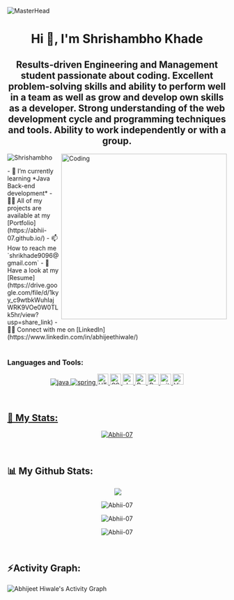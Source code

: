 ![MasterHead](https://scand.com/wp-content/uploads/2020/05/Java-KV2.jpg)
<h1 align="center">Hi 👋, I'm Shrishambho Khade</h1>
<h2 align="center">Results-driven Engineering and Management
student passionate about coding. Excellent
problem-solving skills and ability to perform well
in a team as well as grow and develop own skills
as a developer. Strong understanding of the web
development cycle and programming techniques
and tools. Ability to work independently or with a
group.
</h2>
<img align="right" alt="Coding" width="380" src="https://camo.githubusercontent.com/40165a147c3dcea0fa1db780bb533fc5f98546ccfb9d5d05ddb2f429277f5348/68747470733a2f2f616e616c7974696373696e6469616d61672e636f6d2f77702d636f6e74656e742f75706c6f6164732f323031382f31322f646576656c6f7065722d6472696262626c652e676966"/>
<p align="left"> <img src="https://komarev.com/ghpvc/?username=Shrishambho&label=Profile%20views&color=0e75b6&style=flat" alt="Shrishambho" /> </p>
- 🌱 I’m currently learning *Java Back-end development*
- 👨‍💻 All of my projects are available at my [Portfolio](https://abhii-07.github.io/)
- 📫 How to reach me `shrikhade9096@gmail.com`
- 📄 Have a look at my [Resume](https://drive.google.com/file/d/1kyy_c9wtbkWuhIajWRK9VOe0W0TLk5hr/view?usp=share_link)
- 👨‍💻 Connect with me on [LinkedIn](https://www.linkedin.com/in/abhijeethiwale/)
<!-- - 💬 ask me about Java
- 😄 Pronouns: He/His -->
<br>
<br>
<h3 align="left">Languages and Tools:</h3>
<p align="center"><a href="https://www.java.com" target="_blank" rel="noreferrer"> <img src="https://img.shields.io/badge/java-%23ED8B00.svg?style=for-the-badge&logo=java&logoColor=white" alt="java" /></a><a href="https://www.java.com" target="_blank" rel="noreferrer"> <img src="https://img.shields.io/badge/spring-%236DB33F.svg?style=for-the-badge&logo=spring&logoColor=white" alt="spring" /> </a><a href="https://www.java.com" target="_blank" rel="noreferrer"> <img src="https://img.shields.io/badge/HTML5-282C34?logo=html5&logoColor=E34F26" alt="HTML5 logo" title="HTML5" height="25" /> </a><a href="https://www.java.com" target="_blank" rel="noreferrer"> <img src="https://img.shields.io/badge/CSS3-282C34?logo=css3&logoColor=1572B6" alt="CSS3 logo" title="CSS3" height="25" /> </a><a href="https://www.java.com" target="_blank" rel="noreferrer"> <img src="https://img.shields.io/badge/JavaScript-282C34?logo=javascript&logoColor=F7DF1E" alt="JavaScript logo" title="JavaScript" height="25" /> </a><a href="https://www.java.com" target="_blank" rel="noreferrer"> <img src="https://img.shields.io/badge/React-282C34?logo=react&logoColor=61DAFB" alt="React logo" title="React" height="25" /> </a><a href="https://www.java.com" target="_blank" rel="noreferrer"> <img src="https://img.shields.io/badge/Material--UI-0081CB?style=for-the-badge&logo=material-ui&logoColor=white" alt="React logo" title="Material Ui" height="25" /> </a><a href="https://www.java.com" target="_blank" rel="noreferrer"> <img src="https://img.shields.io/badge/git-282C34?logo=git&logoColor=F05032" alt="git logo" title="git" height="25" /> </a><a href="https://www.java.com" target="_blank" rel="noreferrer"> <img src="https://img.shields.io/badge/VS%20Code-282C34?logo=visual-studio-code&logoColor=007ACC" alt="Visual Studio Code logo" title="Visual Studio Code" height="25" /> </p>
<br>
<h2 align="left">📄 My Stats:</h2>
<p align="center"> <a href="https://github.com/ryo-ma/github-profile-trophy"><img src="https://github-profile-trophy.vercel.app/?username=Abhii-07" alt="Abhii-07" /></a> </p>
<br>
<h2 align="left">📊 My Github Stats:</h2>
<p align="center">&nbsp;<img align="center" src="https://github-readme-stats.vercel.app/api/top-langs/?username=Abhii-07" /></p>
<p align="center"><img align="center" src="https://github-readme-stats.vercel.app/api?username=Abhii-07&show_icons=true" alt="Abhii-07" /></p>

<p align="center"><img align="center" src="https://github-readme-streak-stats.herokuapp.com/?user=Abhii-07&" alt="Abhii-07" /></p>
<p align="center"><img align="center" src="https://github-readme-streak-stats.herokuapp.com/?user=Abhii-07" alt="Abhii-07" /></p>

<br>
<h2 align="left">⚡Activity Graph:</h2>
  <a><img alt="Abhijeet Hiwale's Activity Graph" src="https://github-readme-activity-graph.cyclic.app/graph?username=Abhii-07&theme=react-dark&hide_border=true" /></a>
<br>

